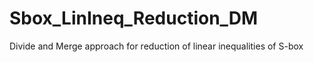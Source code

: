 # Sbox_LinIneq_Reduction_DM
Divide and Merge approach for reduction of linear inequalities of S-box
